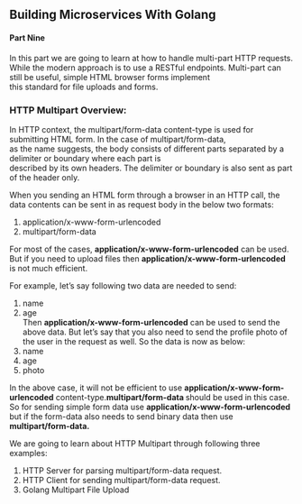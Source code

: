 ## Building Microservices With Golang

#### Part Nine
In this part we are going to learn at how to handle multi-part HTTP requests. <br>
While the modern approach is to use a RESTful endpoints. Multi-part can still be useful, simple HTML browser forms implement<br>
this standard for file uploads and forms.

### HTTP Multipart Overview:
In HTTP context, the multipart/form-data content-type is used for submitting HTML form. In the case of multipart/form-data,<br> as the name suggests, the body consists of different parts separated by a delimiter or boundary where each part is <br>
described by its own headers. The delimiter or boundary is also sent as part of the header only.

When you sending an HTML form through a browser in an HTTP call, the data contents can be sent in as request body in the below two formats: <br>
1. application/x-www-form-urlencoded
2. multipart/form-data

For most of the cases, <b>application/x-www-form-urlencoded</b> can be used.<br>
But if you need to upload files then <b>application/x-www-form-urlencoded</b> is not much efficient.<br>

For example, let’s say following two data are needed to send:
1. name
2. age <br>
Then <b>application/x-www-form-urlencoded</b> can be used to send the above data.
But let’s say that you also need to send the profile photo of the user in the request as well. So the data is now as below:
1. name
2. age
3. photo <br>

In the above case, it will not be efficient to use <b>application/x-www-form-urlencoded</b> content-type.<b>multipart/form-data </b> should be used in this case. <br>
So for sending simple form data use <b>application/x-www-form-urlencoded </b> but if the form-data also needs to send binary data then use <b>multipart/form-data.</b>

We are going to learn about HTTP Multipart through following three examples:
1. HTTP Server for parsing multipart/form-data request.
2. HTTP Client for sending multipart/form-data request.
3. Golang Multipart File Upload

